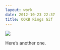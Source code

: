 ```yaml
---
layout: work
date: 2012-10-23 22:37
title: OOKB Rings Gif
---
```


![](https://dl.dropbox.com/s/jznidyhlj3j2lzg/OOKB-Rings.gif)

Here’s another one.